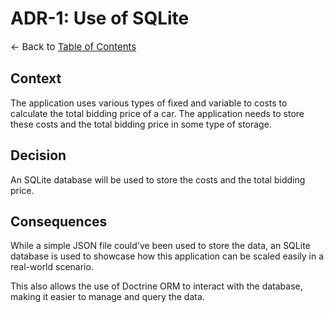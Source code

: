 # ADR-1: Use of SQLite

<span style="font-size: 15px;">← Back to [Table of Contents](../README.md)</span>

## Context

The application uses various types of fixed and variable to costs to calculate
the total bidding price of a car. The application needs to store these costs
and the total bidding price in some type of storage.

## Decision

An SQLite database will be used to store the costs and the total bidding price.

## Consequences

While a simple JSON file could've been used to store the data, an SQLite database
is used to showcase how this application can be scaled easily in a real-world scenario.

This also allows the use of Doctrine ORM to interact with the database, making it easier
to manage and query the data.
